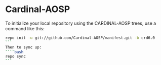 Cardinal-AOSP
===================

To initialize your local repository using the CARDINAL-AOSP trees, use a command like this:
````bash
repo init -u git://github.com/Cardinal-AOSP/manifest.git -b crd6.0
```
Then to sync up:
````bash
repo sync
```